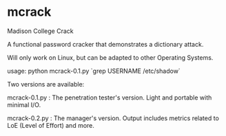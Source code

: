 # mcrack

Madison College Crack

A functional password cracker that demonstrates a dictionary attack.

Will only work on Linux, but can be adapted to other Operating Systems.

usage: python mcrack-0.1.py \`grep USERNAME /etc/shadow\`

Two versions are available:

mcrack-0.1.py : The penetration tester's version. Light and portable with minimal I/O.

mcrack-0.2.py : The manager's version. Output includes metrics related to LoE (Level of Effort) and more.

